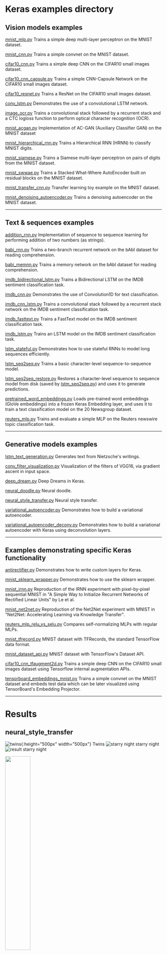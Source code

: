# Keras examples directory

## Vision models examples

[mnist_mlp.py](mnist_mlp.py)
Trains a simple deep multi-layer perceptron on the MNIST dataset.

[mnist_cnn.py](mnist_cnn.py)
Trains a simple convnet on the MNIST dataset.

[cifar10_cnn.py](cifar10_cnn.py)
Trains a simple deep CNN on the CIFAR10 small images dataset.

[cifar10_cnn_capsule.py](cifar10_cnn_capsule.py)
Trains a simple CNN-Capsule Network on the CIFAR10 small images dataset.

[cifar10_resnet.py](cifar10_resnet.py)
Trains a ResNet on the CIFAR10 small images dataset.

[conv_lstm.py](conv_lstm.py)
Demonstrates the use of a convolutional LSTM network.

[image_ocr.py](image_ocr.py)
Trains a convolutional stack followed by a recurrent stack and a CTC logloss function to perform optical character recognition (OCR).

[mnist_acgan.py](mnist_acgan.py)
Implementation of AC-GAN (Auxiliary Classifier GAN) on the MNIST dataset

[mnist_hierarchical_rnn.py](mnist_hierarchical_rnn.py)
Trains a Hierarchical RNN (HRNN) to classify MNIST digits.

[mnist_siamese.py](mnist_siamese.py)
Trains a Siamese multi-layer perceptron on pairs of digits from the MNIST dataset.

[mnist_swwae.py](mnist_swwae.py)
Trains a Stacked What-Where AutoEncoder built on residual blocks on the MNIST dataset.

[mnist_transfer_cnn.py](mnist_transfer_cnn.py)
Transfer learning toy example on the MNIST dataset.

[mnist_denoising_autoencoder.py](mnist_denoising_autoencoder.py)
Trains a denoising autoencoder on the MNIST dataset.

----

## Text & sequences examples

[addition_rnn.py](addition_rnn.py)
Implementation of sequence to sequence learning for performing addition of two numbers (as strings).

[babi_rnn.py](babi_rnn.py)
Trains a two-branch recurrent network on the bAbI dataset for reading comprehension.

[babi_memnn.py](babi_memnn.py)
Trains a memory network on the bAbI dataset for reading comprehension.

[imdb_bidirectional_lstm.py](imdb_bidirectional_lstm.py)
Trains a Bidirectional LSTM on the IMDB sentiment classification task.

[imdb_cnn.py](imdb_cnn.py)
Demonstrates the use of Convolution1D for text classification.

[imdb_cnn_lstm.py](imdb_cnn_lstm.py)
Trains a convolutional stack followed by a recurrent stack network on the IMDB sentiment classification task.

[imdb_fasttext.py](imdb_fasttext.py)
Trains a FastText model on the IMDB sentiment classification task.

[imdb_lstm.py](imdb_lstm.py)
Trains an LSTM model on the IMDB sentiment classification task.

[lstm_stateful.py](lstm_stateful.py)
Demonstrates how to use stateful RNNs to model long sequences efficiently.

[lstm_seq2seq.py](lstm_seq2seq.py)
Trains a basic character-level sequence-to-sequence model.

[lstm_seq2seq_restore.py](lstm_seq2seq_restore.py)
Restores a character-level sequence to sequence model from disk (saved by [lstm_seq2seq.py](lstm_seq2seq.py)) and uses it to generate predictions.

[pretrained_word_embeddings.py](pretrained_word_embeddings.py)
Loads pre-trained word embeddings (GloVe embeddings) into a frozen Keras Embedding layer, and uses it to train a text classification model on the 20 Newsgroup dataset.

[reuters_mlp.py](reuters_mlp.py)
Trains and evaluate a simple MLP on the Reuters newswire topic classification task.

----

## Generative models examples

[lstm_text_generation.py](lstm_text_generation.py)
Generates text from Nietzsche's writings.

[conv_filter_visualization.py](conv_filter_visualization.py)
Visualization of the filters of VGG16, via gradient ascent in input space.

[deep_dream.py](deep_dream.py)
Deep Dreams in Keras.

[neural_doodle.py](neural_doodle.py)
Neural doodle.

[neural_style_transfer.py](neural_style_transfer.py)
Neural style transfer.

[variational_autoencoder.py](variational_autoencoder.py)
Demonstrates how to build a variational autoencoder.

[variational_autoencoder_deconv.py](variational_autoencoder_deconv.py)
Demonstrates how to build a variational autoencoder with Keras using deconvolution layers.

----

## Examples demonstrating specific Keras functionality

[antirectifier.py](antirectifier.py)
Demonstrates how to write custom layers for Keras.

[mnist_sklearn_wrapper.py](mnist_sklearn_wrapper.py)
Demonstrates how to use the sklearn wrapper.

[mnist_irnn.py](mnist_irnn.py)
Reproduction of the IRNN experiment with pixel-by-pixel sequential MNIST in "A Simple Way to Initialize Recurrent Networks of Rectified Linear Units" by Le et al.

[mnist_net2net.py](mnist_net2net.py)
Reproduction of the Net2Net experiment with MNIST in "Net2Net: Accelerating Learning via Knowledge Transfer".

[reuters_mlp_relu_vs_selu.py](reuters_mlp_relu_vs_selu.py)
Compares self-normalizing MLPs with regular MLPs.

[mnist_tfrecord.py](mnist_tfrecord.py)
MNIST dataset with TFRecords, the standard TensorFlow data format.

[mnist_dataset_api.py](mnist_dataset_api.py)
MNIST dataset with TensorFlow's Dataset API.

[cifar10_cnn_tfaugment2d.py](cifar10_cnn_tfaugment2d.py)
Trains a simple deep CNN on the CIFAR10 small images dataset using Tensorflow internal augmentation APIs.

[tensorboard_embeddings_mnist.py](tensorboard_embeddings_mnist.py)
Trains a simple convnet on the MNIST dataset and embeds test data which can be later visualized using TensorBoard's Embedding Projector.


------------------------------------------------

# Results

## neural_style_transfer

![twins](twins.JPG){:height="500px" width="500px"}  Twins
![starry night](starry_night.jpg) starry night
![result](result_at_iteration_19.png) starry night

<img src="twins.JPG" width="40%" height="40%" align=center />
<img src="./starry_night.jpg" width = "300" height = "200" alt="星空" align=center />


----

* hello word!

* [twins](twins.JPG)



* [starry night](starry_night.jpg)

* [ChengxiHan](https://github.com/ChengxiHAN)


